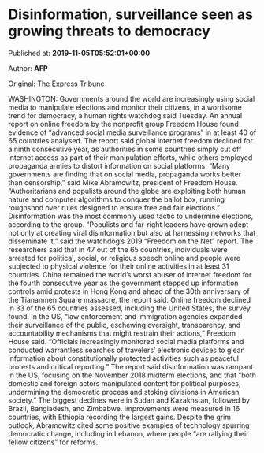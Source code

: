 
# Disinformation, surveillance seen as growing threats to democracy

Published at: **2019-11-05T05:52:01+00:00**

Author: **AFP**

Original: [The Express Tribune](https://tribune.com.pk/story/2093785/8-disinformation-surveillance-seen-growing-threats-democracy/)

WASHINGTON: Governments around the world are increasingly using social media to manipulate elections and monitor their citizens, in a worrisome trend for democracy, a human rights watchdog said Tuesday.
An annual report on online freedom by the nonprofit group Freedom House found evidence of “advanced social media surveillance programs” in at least 40 of 65 countries analysed.
The report said global internet freedom declined for a ninth consecutive year, as authorities in some countries simply cut off internet access as part of their manipulation efforts, while others employed propaganda armies to distort information on social platforms.
“Many governments are finding that on social media, propaganda works better than censorship,” said Mike Abramowitz, president of Freedom House.
“Authoritarians and populists around the globe are exploiting both human nature and computer algorithms to conquer the ballot box, running roughshod over rules designed to ensure free and fair elections.”
Disinformation was the most commonly used tactic to undermine elections, according to the group.
“Populists and far-right leaders have grown adept not only at creating viral disinformation but also at harnessing networks that disseminate it,” said the watchdog’s 2019 “Freedom on the Net” report.
The researchers said that in 47 out of the 65 countries, individuals were arrested for political, social, or religious speech online and people were subjected to physical violence for their online activities in at least 31 countries.
China remained the world’s worst abuser of internet freedom for the fourth consecutive year as the government stepped up information controls amid protests in Hong Kong and ahead of the 30th anniversary of the Tiananmen Square massacre, the report said.
Online freedom declined in 33 of the 65 countries assessed, including the United States, the survey found.
In the US, “law enforcement and immigration agencies expanded their surveillance of the public, eschewing oversight, transparency, and accountability mechanisms that might restrain their actions,” Freedom House said.
“Officials increasingly monitored social media platforms and conducted warrantless searches of travelers’ electronic devices to glean information about constitutionally protected activities such as peaceful protests and critical reporting.”
The report said disinformation was rampant in the US, focusing on the November 2018 midterm elections, and that “both domestic and foreign actors manipulated content for political purposes, undermining the democratic process and stoking divisions in American society.”
The biggest declines were in Sudan and Kazakhstan, followed by Brazil, Bangladesh, and Zimbabwe. Improvements were measured in 16 countries, with Ethiopia recording the largest gains.
Despite the grim outlook, Abramowitz cited some positive examples of technology spurring democratic change, including in Lebanon, where people “are rallying their fellow citizens” for reforms.
